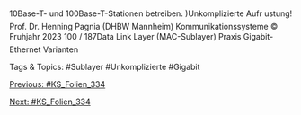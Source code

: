 10Base-T- und 100Base-T-Stationen betreiben.
)Unkomplizierte Aufr ustung!
Prof. Dr. Henning Pagnia (DHBW Mannheim) Kommunikationssysteme © Fruhjahr 2023 100 / 187Data Link Layer (MAC-Sublayer) Praxis
Gigabit-Ethernet
Varianten

   Tags & Topics:
   #Sublayer
   #Unkomplizierte
   #Gigabit

[Previous: #KS_Folien_334](KS_Folien_334.md)

[Next: #KS_Folien_334](KS_Folien_334.md)